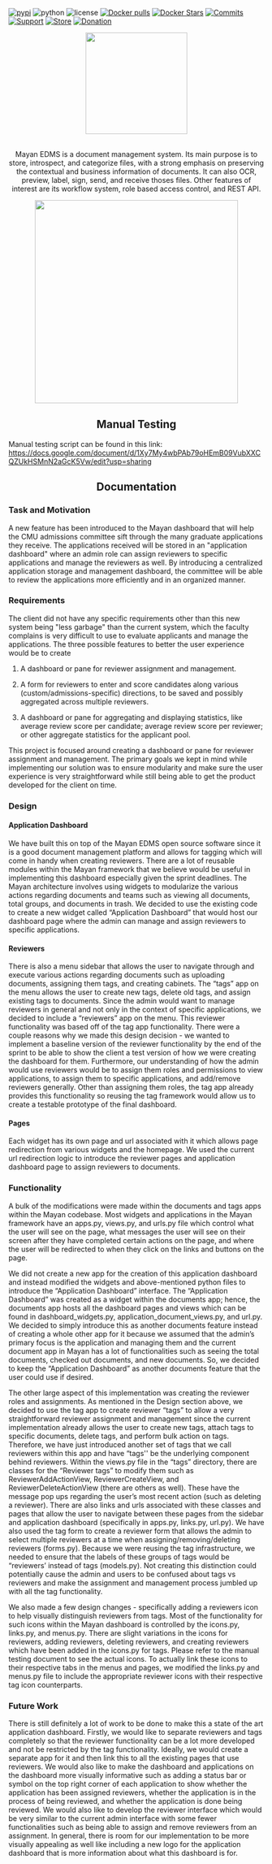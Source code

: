[![pypi][pypi]][pypi-url]
![python][python]
![license][license]
[![Docker pulls](https://img.shields.io/docker/pulls/mayanedms/mayanedms.svg?maxAge=3600)](https://hub.docker.com/r/mayanedms/mayanedms/)
[![Docker Stars](https://img.shields.io/docker/stars/mayanedms/mayanedms.svg?maxAge=3600)](https://hub.docker.com/r/mayanedms/mayanedms/)
[![Commits][commits]][commits-url]
[![Support][support]][support-url]
[![Store](https://img.shields.io/badge/Online_store-black)](https://teespring.com/stores/mayan-edms)
[![Donation](https://img.shields.io/badge/donation-PayPal-brightgreen)](https://paypal.me/MayanEDMS)


[pypi]: https://img.shields.io/pypi/v/mayan-edms.svg
[pypi-url]: https://pypi.org/project/mayan-edms/

[builds]: https://gitlab.com/mayan-edms/mayan-edms/badges/master/build.svg
[builds-url]: https://gitlab.com/mayan-edms/mayan-edms/pipelines

[python]: https://img.shields.io/pypi/pyversions/mayan-edms.svg
[python-url]: https://img.shields.io/pypi/l/mayan-edms.svg?style=flat

[license]: https://img.shields.io/pypi/l/mayan-edms.svg?style=flat
[license-url]: https://gitlab.com/mayan-edms/mayan-edms/blob/master/LICENSE

[commits]:  https://img.shields.io/github/commit-activity/y/mayan-edms/mayan-edms.svg
[commits-url]: https://gitlab.com/mayan-edms/mayan-edms/

[support]: https://img.shields.io/badge/Get_support-brightgreen
[support-url]: https://www.mayan-edms.com/support/

<div align="center">
  <a href="http://www.mayan-edms.com">
    <img width="200" heigth="200" src="https://gitlab.com/mayan-edms/mayan-edms/raw/master/docs/_static/mayan_logo.png">
  </a>
  <br>
  <br>
  <p>
    Mayan EDMS is a document management system. Its main purpose is to store,
    introspect, and categorize files, with a strong emphasis on preserving the
    contextual and business information of documents. It can also OCR, preview,
    label, sign, send, and receive thoses files. Other features of interest
    are its workflow system, role based access control, and REST API.
  <p>

<p align="center">
    <img width="400" src="https://gitlab.com/mayan-edms/mayan-edms/raw/master/docs/_static/overview.gif">
</p>
</div>
<div>
<h2 align="center">Manual Testing</h2>

Manual testing script can be found in this link: https://docs.google.com/document/d/1Xy7My4wbPAb79oHEmB09VubXXCQZUkHSMnN2aGcK5Vw/edit?usp=sharing 

<h2 align="center">Documentation</h2>

<h3 align="left">Task and Motivation</h3>
A new feature has been introduced to the Mayan dashboard that will help the CMU admissions committee sift through the many graduate applications they receive. The applications received will be stored in an "application dashboard" where an admin role can assign reviewers to specific applications and manage the reviewers as well. By introducing a centralized application storage and management dashboard, the committee will be able to review the applications more efficiently and in an organized manner. 

<h3 align="left">Requirements</h3>
The client did not have any specific requirements other than this new system being "less garbage" than the current system, which the faculty complains is very difficult to use to evaluate applicants and manage the applications. The three possible features to better the user experience would be to create 
  
  1) A dashboard or pane for reviewer assignment and management.

  2) A form for reviewers to enter and score candidates along various (custom/admissions-specific) directions, to be saved and possibly aggregated across multiple reviewers.

  3) A dashboard or pane for aggregating and displaying statistics, like average review score per candidate; average review score per reviewer; or other aggregate statistics for the applicant pool.

  This project is focused around creating a dashboard or pane for reviewer assignment and management. The primary goals we kept in mind while implementing our solution was to ensure modularity and make sure the user experience is very straightforward while still being able to get the product developed for the client on time.

<h3 align="left">Design</h3>

<h4 align=”left”>Application Dashboard</h4>
We have built this on top of the Mayan EDMS open source software since it is a good document management platform and allows for tagging which will come in handy when creating reviewers. There are a lot of reusable modules within the Mayan framework that we believe would be useful in implementing this dashboard especially given the sprint deadlines. The Mayan architecture involves using widgets to modularize the various actions regarding documents and teams such as viewing all documents, total groups, and documents in trash. We decided to use the existing code to create a new widget called “Application Dashboard” that would host our dashboard page where the admin can manage and assign reviewers to specific applications. 

<h4 align=”left”>Reviewers</h4>
There is also a menu sidebar that allows the user to navigate through and execute various actions regarding documents such as uploading documents, assigning them tags, and creating cabinets. The “tags” app on the menu allows the user to create new tags, delete old tags, and assign existing tags to documents. Since the admin would want to manage reviewers in general and not only in the context of specific applications, we decided to include a “reviewers” app on the menu. This reviewer functionality was based off of the tag app functionality. There were a couple reasons why we made this design decision - we wanted to implement a baseline version of the reviewer functionality by the end of the sprint to be able to show the client a test version of how we were creating the dashboard for them. Furthermore, our understanding of how the admin would use reviewers would be to assign them roles and permissions to view applications, to assign them to specific applications, and add/remove reviewers generally. Other than assigning them roles, the tag app already provides this functionality so reusing the tag framework would allow us to create a testable prototype of the final dashboard.  

<h4 align=”left”>Pages</h4>
Each widget has its own page and url associated with it which allows page redirection from various widgets and the homepage. We used the current url redirection logic to introduce the reviewer pages and application dashboard page to assign reviewers to documents.

<h3 align="left">Functionality</h3>
A bulk of the modifications were made within the documents and tags apps within the Mayan codebase. Most widgets and applications in the Mayan framework have an apps.py, views.py, and urls.py file which control what the user will see on the page, what messages the user will see on their screen after they have completed certain actions on the page, and where the user will be redirected to when they click on the links and buttons on the page. 

We did not create a new app for the creation of this application dashboard and instead modified the widgets and above-mentioned python files to introduce the “Application Dashboard” interface. The “Application Dashboard” was created as a widget within the documents app; hence, the documents app hosts all the dashboard pages and views which can be found in dashboard_widgets.py, application_document_views.py, and url.py. We decided to simply introduce this as another documents feature instead of creating a whole other app for it because we assumed that the admin’s primary focus is the application and managing them and the current document app in Mayan has a lot of functionalities such as seeing the total documents, checked out documents, and new documents. So, we decided to keep the “Application Dashboard” as another documents feature that the user could use if desired. 

The other large aspect of this implementation was creating the reviewer roles and assignments. As mentioned in the Design section above, we decided to use the tag app to create reviewer “tags” to allow a very straightforward reviewer assignment and management since the current implementation already allows the user to create new tags, attach tags to specific documents, delete tags, and perform bulk action on tags. Therefore, we have just introduced another set of tags that we call reviewers within this app and have “tags'' be the underlying component behind reviewers. Within the views.py file in the “tags” directory, there are classes for the “Reviewer tags” to modify them such as ReviewerAddActionView, ReviewerCreateView, and ReviewerDeleteActionView (there are others as well). These have the message pop ups regarding the user’s most recent action (such as deleting a reviewer). There are also links and urls associated with these classes and pages that allow the user to navigate between these pages from the sidebar and application dashboard (specifically in apps.py, links.py, url.py). We have also used the tag form to create a reviewer form that allows the admin to select multiple reviewers at a time when assigning/removing/deleting reviewers (forms.py). Because we were reusing the tag infrastructure, we needed to ensure that the labels of these groups of tags would be “reviewers’ instead of tags (models.py). Not creating this distinction could potentially cause the admin and users to be confused about tags vs reviewers and make the assignment and management process jumbled up with all the tag functionality. 

We also made a few design changes - specifically adding a reviewers icon to help visually distinguish reviewers from tags. Most of the functionality for such icons within the Mayan dashboard is controlled by the icons.py, links.py, and menus.py. There are slight variations in the icons for reviewers, adding reviewers, deleting reviewers, and creating reviewers which have been added in the icons.py for tags. Please refer to the manual testing document to see the actual icons. To actually link these icons to their respective tabs in the menus and pages, we modified the links.py and menus.py file to include the appropriate reviewer icons with their respective tag icon counterparts. 

<h3 align="left">Future Work</h3>
There is still definitely a lot of work to be done to make this a state of the art application dashboard. Firstly, we would like to separate reviewers and tags completely so that the reviewer functionality can be a lot more developed and not be restricted by the tag functionality. Ideally, we would create a separate app for it and then link this to all the existing pages that use reviewers. We would also like to make the dashboard and applications on the dashboard more visually informative such as adding a status bar or symbol on the top right corner of each application to show whether the application has been assigned reviewers, whether the application is in the process of being reviewed, and whether the application is done being reviewed. We would also like to develop the reviewer interface which would be very similar to the current admin interface with some fewer functionalities such as being able to assign and remove reviewers from an assignment. In general, there is room for our implementation to be more visually appealing as well like including a new logo for the application dashboard that is more information about what this dashboard is for.

</div>




